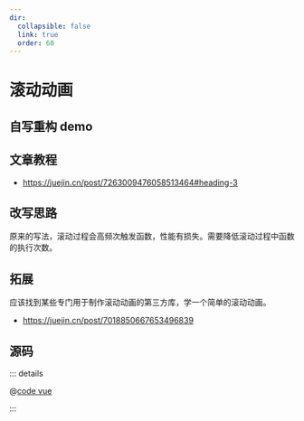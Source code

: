 ```yaml
---
dir:
  collapsible: false
  link: true
  order: 60
---
```


<script setup>
// import C from "@docs/50projects50days-vue3/06-scroll-animation/scroll-animation.vue";
</script>

# 滚动动画

## 自写重构 demo

<demo vue="./scroll-animation.vue" />
<!-- <ClientOnly>
	<C />
</ClientOnly> -->

## 文章教程

- https://juejin.cn/post/7263009476058513464#heading-3

## 改写思路

原来的写法，滚动过程会高频次触发函数，性能有损失。需要降低滚动过程中函数的执行次数。

## 拓展

应该找到某些专门用于制作滚动动画的第三方库，学一个简单的滚动动画。

- https://juejin.cn/post/7018850667653496839

## 源码

::: details

@[code vue](./scroll-animation.vue)

:::

